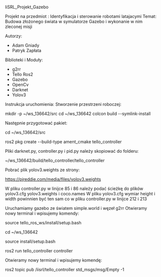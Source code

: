 IiSRL_Projekt_Gazebo

Projekt na przedmiot : Identyfikacja i sterowanie robotami latajacymi
Temat: Budowa złożonego świata w symulatorze Gazebo i wykonanie w nim zleconej misji

Autorzy:
- Adam Gniady
- Patryk Zapłata

Biblioteki i Moduły:
- g2rr
- Tello Ros2
- Gazebo
- OpenCv
- Darknet
- Yolov3

Instrukcja uruchomienia:
Stworzenie przestrzeni roboczej:

mkdir -p ~/ws_136642/src
cd ~/ws_136642
colcon build --symlink-install

Następnie przygotować pakiet:

cd ~/ws_136642/src

ros2 pkg create --build-type ament_cmake tello_controller

Pliki darknet.py, controller.py i pid.py należy skopiować do folderu:

~/ws_136642/build/tello_controller/tello_controller

Pobrać plik yolov3.weights ze strony:

https://pjreddie.com/media/files/yolov3.weights

W pliku controller.py w linijce 85 i 86 należy podać ścieżkę do plików yolov3.cfg yolov3.weights i coco.names
W pliku yolov3.cfg wymiar height i width powinnien być ten sam co w pliku controller.py w linijce 212 i 213

Uruchamiamy gazebo ze światem simple.world i węzeł g2rr
Otwieramy nowy terminal i wpisujemy komendy:

source tello_ros_ws/install/setup.bash 

cd ~/ws_136642

source install/setup.bash

ros2 run tello_controller controller

Otwieramy nowy terminal i wpisujemy komendę:

ros2 topic pub /iisrl/tello_controller std_msgs/msg/Empty -1






